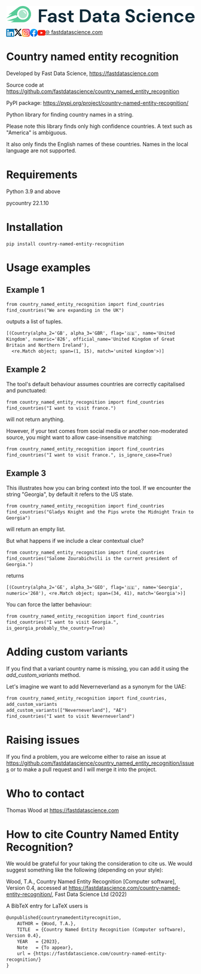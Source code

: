 ![Fast Data Science logo](https://raw.githubusercontent.com/fastdatascience/brand/main/primary_logo.svg)

<a href="https://fastdatascience.com"><span align="left">🌐 fastdatascience.com</span></a>
<a href="https://www.linkedin.com/company/fastdatascience/"><img align="left" src="https://raw.githubusercontent.com//harmonydata/.github/main/profile/linkedin.svg" alt="Fast Data Science | LinkedIn" width="21px"/></a>
<a href="https://twitter.com/fastdatascienc1"><img align="left" src="https://raw.githubusercontent.com//harmonydata/.github/main/profile/x.svg" alt="Fast Data Science | X" width="21px"/></a>
<a href="https://www.instagram.com/fastdatascience/"><img align="left" src="https://raw.githubusercontent.com//harmonydata/.github/main/profile/instagram.svg" alt="Fast Data Science | Instagram" width="21px"/></a>
<a href="https://www.facebook.com/fastdatascienceltd"><img align="left" src="https://raw.githubusercontent.com//harmonydata/.github/main/profile/fb.svg" alt="Fast Data Science | Facebook" width="21px"/></a>
<a href="https://www.youtube.com/channel/UCLPrDH7SoRT55F6i50xMg5g"><img align="left" src="https://raw.githubusercontent.com//harmonydata/.github/main/profile/yt.svg" alt="Fast Data Science | YouTube" width="21px"/></a>

# Country named entity recognition

Developed by Fast Data Science, https://fastdatascience.com

Source code at https://github.com/fastdatascience/country_named_entity_recognition

PyPI package: https://pypi.org/project/country-named-entity-recognition/

Python library for finding country names in a string.

Please note this library finds only high confidence countries. A text such as "America" is ambiguous.

It also only finds the English names of these countries. Names in the local language are not supported.

# Requirements

Python 3.9 and above

pycountry 22.1.10

# Installation

```
pip install country-named-entity-recognition
```

# Usage examples

## Example 1

```
from country_named_entity_recognition import find_countries
find_countries("We are expanding in the UK")
```

outputs a list of tuples.

```
[(Country(alpha_2='GB', alpha_3='GBR', flag='🇬🇧', name='United Kingdom', numeric='826', official_name='United Kingdom of Great Britain and Northern Ireland'),
  <re.Match object; span=(1, 15), match='united kingdom'>)]
```

## Example 2

The tool's default behaviour assumes countries are correctly capitalised and punctuated:

```
from country_named_entity_recognition import find_countries
find_countries("I want to visit france.")
```

will not return anything.

However, if your text comes from social media or another non-moderated source, you might want to allow case-insensitive matching:

```
from country_named_entity_recognition import find_countries
find_countries("I want to visit france.", is_ignore_case=True)
```

## Example 3

This illustrates how you can bring context into the tool.  If we encounter the string "Georgia", by default it refers to the US state.

```
from country_named_entity_recognition import find_countries
find_countries("Gladys Knight and the Pips wrote the Midnight Train to Georgia")
```

will return an empty list.

But what happens if we include a clear contextual clue?

```
from country_named_entity_recognition import find_countries
find_countries("Salome Zourabichvili is the current president of Georgia.")
```

returns

```
[(Country(alpha_2='GE', alpha_3='GEO', flag='🇬🇪', name='Georgia', numeric='268'), <re.Match object; span=(34, 41), match='Georgia'>)]
```

You can force the latter behaviour:

```
from country_named_entity_recognition import find_countries
find_countries("I want to visit Georgia.", is_georgia_probably_the_country=True)
```


# Adding custom variants

If you find that a variant country name is missing, you can add it using the *add_custom_variants* method.

Let's imagine we want to add Neverneverland as a synonym for the UAE:

```
from country_named_entity_recognition import find_countries, add_custom_variants
add_custom_variants(["Neverneverland"], "AE")
find_countries("I want to visit Neverneverland")
```

# Raising issues

If you find a problem, you are welcome either to raise an issue at https://github.com/fastdatascience/country_named_entity_recognition/issues or to make a pull request and I will merge it into the project.

# Who to contact

Thomas Wood at https://fastdatascience.com

# How to cite Country Named Entity Recognition?

We would be grateful for your taking the consideration to cite us. We would suggest something like the following (depending on your style):

Wood, T.A., Country Named Entity Recognition [Computer software], Version 0.4, accessed at https://fastdatascience.com/country-named-entity-recognition/, Fast Data Science Ltd (2022)

A BibTeX entry for LaTeX users is

```
@unpublished{countrynamedentityrecognition,
    AUTHOR = {Wood, T.A.},
    TITLE  = {Country Named Entity Recognition (Computer software), Version 0.4},
    YEAR   = {2023},
    Note   = {To appear},
    url = {https://fastdatascience.com/country-named-entity-recognition/}
}

```
